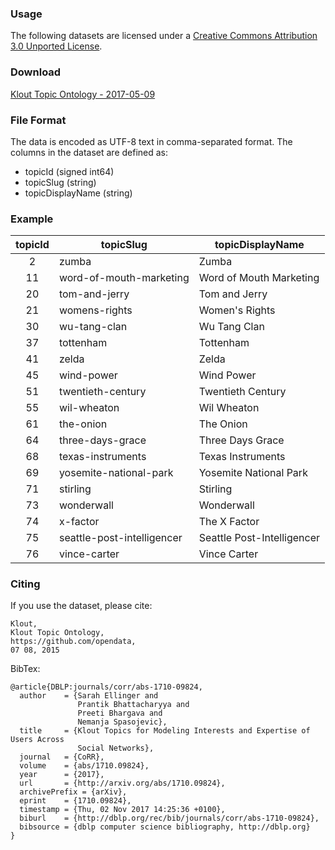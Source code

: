 ### Usage ###
The following datasets are licensed under a [Creative Commons Attribution 3.0 Unported License](http://creativecommons.org/licenses/by/3.0/).

### Download ###

[Klout Topic Ontology - 2017-05-09](dataset/klout_topic_ontology_20170509.csv) 

### File Format ###

The data is encoded as UTF-8 text in comma-separated format. The columns in the dataset are defined as:

* topicId (signed int64)
* topicSlug (string)
* topicDisplayName (string)

### Example ###

| topicId|topicSlug|topicDisplayName                     | 
|:---:|---------------------|------------------------------| 
| 2|zumba|Zumba                                            | 
| 11|word-of-mouth-marketing|Word of Mouth Marketing       | 
| 20|tom-and-jerry|Tom and Jerry                           | 
| 21|womens-rights|Women's Rights                          | 
| 30|wu-tang-clan|Wu Tang Clan                             | 
| 37|tottenham|Tottenham                                   | 
| 41|zelda|Zelda                                           | 
| 45|wind-power|Wind Power                                 | 
| 51|twentieth-century|Twentieth Century                   | 
| 55|wil-wheaton|Wil Wheaton                               | 
| 61|the-onion|The Onion                                   | 
| 64|three-days-grace|Three Days Grace                     | 
| 68|texas-instruments|Texas Instruments                   | 
| 69|yosemite-national-park|Yosemite National Park         | 
| 71|stirling|Stirling                                     | 
| 73|wonderwall|Wonderwall                                 | 
| 74|x-factor|The X Factor                                 | 
| 75|seattle-post-intelligencer|Seattle Post-Intelligencer | 
| 76|vince-carter|Vince Carter                             | 


### Citing ###

If you use the dataset, please cite:
```
Klout, 
Klout Topic Ontology, 
https://github.com/opendata, 
07 08, 2015
```

BibTex:
```
@article{DBLP:journals/corr/abs-1710-09824,
  author    = {Sarah Ellinger and
               Prantik Bhattacharyya and
               Preeti Bhargava and
               Nemanja Spasojevic},
  title     = {Klout Topics for Modeling Interests and Expertise of Users Across
               Social Networks},
  journal   = {CoRR},
  volume    = {abs/1710.09824},
  year      = {2017},
  url       = {http://arxiv.org/abs/1710.09824},
  archivePrefix = {arXiv},
  eprint    = {1710.09824},
  timestamp = {Thu, 02 Nov 2017 14:25:36 +0100},
  biburl    = {http://dblp.org/rec/bib/journals/corr/abs-1710-09824},
  bibsource = {dblp computer science bibliography, http://dblp.org}
}
```
